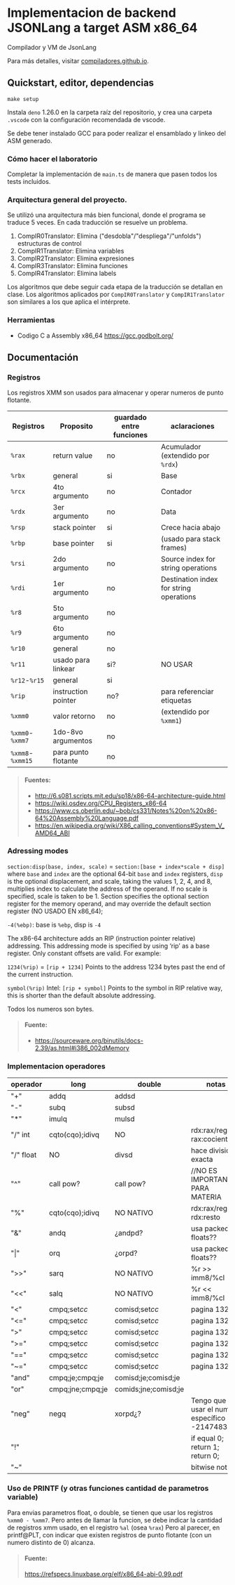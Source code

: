 # Implementacion de backend JSONLang a target ASM x86_64

Compilador y VM de JsonLang

Para más detalles, visitar
[compiladores.github.io](https://compiladores.github.io).

## Quickstart, editor, dependencias

```
make setup
```

Instala `deno` 1.26.0 en la carpeta raíz del repositorio, y crea una carpeta
`.vscode` con la configuración recomendada de vscode.

Se debe tener instalado GCC para poder realizar el ensamblado y linkeo del ASM generado.

### Cómo hacer el laboratorio

Completar la implementación de `main.ts` de manera que pasen todos los tests
incluidos.

### Arquitectura general del proyecto.

Se utilizó una arquitectura más bien funcional, donde el programa se traduce 5 veces. En cada traducción se resuelve un problema.

1. CompIR0Translator: Elimina ("desdobla"/"despliega"/"unfolds") estructuras de control
2. CompIR1Translator: Elimina variables
3. CompIR2Translator: Elimina expresiones
4. CompIR3Translator: Elimina funciones
5. CompIR4Translator: Elimina labels

Los algoritmos que debe seguir cada etapa de la traducción se detallan en clase. Los algoritmos aplicados por `CompIR0Translator` y `CompIR1Translator` son similares a los que aplica el intérprete.

### Herramientas
- Codigo C a Assembly x86_64
https://gcc.godbolt.org/

## Documentación

### Registros

Los registros XMM son usados para almacenar y operar numeros de punto flotante.

| Registros        | Proposito           | guardado entre funciones | aclaraciones                            |
| ---------------- | ------------------- | ------------------------ | --------------------------------------- |
| `%rax`           | return value        | no                       | Acumulador (extendido por `%rdx`)       |
| `%rbx`           | general             | si                       | Base                                    |
| `%rcx`           | 4to argumento       | no                       | Contador                                |
| `%rdx`           | 3er argumento       | no                       | Data                                    |
| `%rsp`           | stack pointer       | si                       | Crece hacia abajo                       |
| `%rbp`           | base pointer        | si                       | (usado para stack frames)               |
| `%rsi`           | 2do argumento       | no                       | Source index for string operations      |
| `%rdi`           | 1er argumento       | no                       | Destination index for string operations |
| `%r8`            | 5to argumento       | no                       |                                         |
| `%r9`            | 6to argumento       | no                       |                                         |
| `%r10`           | general             | no                       |                                         |
| `%r11`           | usado para linkear  | si?                      | NO USAR                                 |
| `%r12`-`%r15`    | general             | si                       |                                         |
| `%rip`           | instruction pointer | no?                      | para referenciar etiquetas              |
| `%xmm0`          | valor retorno       | no                       | (extendido por `%xmm1`)                 |
| `%xmm0`-`%xmm7`  | 1do-8vo argumentos  | no                       |                                         |
| `%xmm8`-`%xmm15` | para punto flotante | no                       |                                         |

> #### Fuentes:
> - http://6.s081.scripts.mit.edu/sp18/x86-64-architecture-guide.html
> - https://wiki.osdev.org/CPU_Registers_x86-64
> - https://www.cs.oberlin.edu/~bob/cs331/Notes%20on%20x86-64%20Assembly%20Language.pdf
> - https://en.wikipedia.org/wiki/X86_calling_conventions#System_V_AMD64_ABI


### Adressing modes
`section:disp(base, index, scale)` = `section:[base + index*scale + disp]`
where `base` and `index` are the optional 64-bit `base` and `index` registers, `disp` is the optional displacement, and scale, taking the values 1, 2, 4, and 8, multiplies index to calculate the address of the operand. If no scale is specified, scale is taken to be 1.
Section specifies the optional section register for the memory operand, and may override the default section register (NO USADO EN x86_64);

`-4(%ebp)`: base is `%ebp`, disp is `-4`

The x86-64 architecture adds an RIP (instruction pointer relative) addressing. This addressing mode is specified by using ‘rip’ as a base register. Only constant offsets are valid. For example:

`1234(%rip)` = `[rip + 1234]`
Points to the address 1234 bytes past the end of the current instruction.

`symbol(%rip)` Intel: `[rip + symbol]`
Points to the symbol in RIP relative way, this is shorter than the default absolute addressing.

Todos los numeros son bytes.

> #### Fuente:
> - https://sourceware.org/binutils/docs-2.39/as.html#i386_002dMemory


### Implementacion operadores

| operador  | long             | double          | notas                           |
| --------- | --------------- | -------------- | ------------------------------- |
| "+"       | addq            | addsd          |                                 |
| "-"       | subq            | subsd          |                                 |
| "*"       | imulq           | mulsd          |                                 |
| "/" int   | cqto(cqo);idivq | NO             | rdx:rax/reg; rax:cociente       | //Tengo que convertir entero a flotante para div exacta |
| "/" float | NO              | divsd          | hace division exacta            |
| "^"       | call pow?       | call pow?      | //NO ES IMPORTANTE PARA MATERIA |
| "%"       | cqto(cqo);idivq | NO NATIVO      | rdx:rax/reg; rdx:resto          |
| "&"       | andq            | ¿andpd?        | usa packed floats??             |
| "\|"      | orq             | ¿orpd?         | usa packed floats??             |
| ">>"      | sarq            | NO NATIVO      | %r >> imm8/%cl                  |
| "<<"      | salq            | NO NATIVO      | %r \<\< imm8/%cl                |
| "<"       | cmpq;set*cc*    | comisd;set*cc* | pagina 1329                     |
| "<="      | cmpq;set*cc*    | comisd;set*cc* | pagina 1329                     |
| ">"       | cmpq;set*cc*    | comisd;set*cc* | pagina 1329                     |
| ">="      | cmpq;set*cc*    | comisd;set*cc* | pagina 1329                     |
| "=="      | cmpq;set*cc*    | comisd;set*cc* | pagina 1329                     |
| "~="      | cmpq;set*cc*    | comisd;set*cc* | pagina 1329                     |
| "and"     | cmpq;je;cmpq;je | comisd;je;comisd;je|
| "or"      | cmpq;jne;cmpq;je|comids;jne;comisd;je|
| "neg"     |negq|xorpd¿?| Tengo que usar el numero específico -2147483648
| "!"       |||if equal 0; return 1; return 0;
| "~"       |||bitwise not


### Uso de PRINTF (y otras funciones cantidad de parametros variable)
Para envias parametros float, o double, se tienen que usar los registros `%xmm0 - %xmm7`. Pero antes de llamar la funcion, se debe indicar la cantidad de registros xmm usado, en el registro `%al` (osea `%rax`)
Pero al parecer, en printf@PLT, con indicar que existen registros de punto flotante (con un numero distinto de 0) alcanza.

> #### Fuente: 
> https://refspecs.linuxbase.org/elf/x86_64-abi-0.99.pdf


